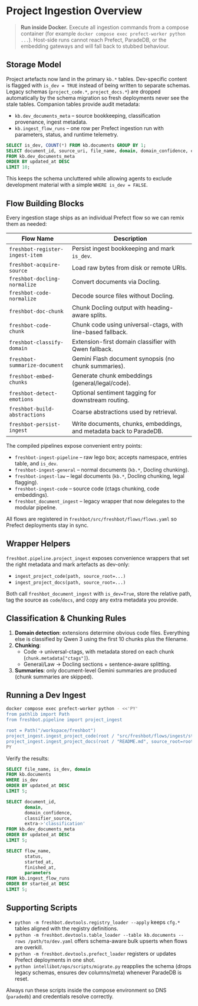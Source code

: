 # Project Ingestion Overview

> **Run inside Docker.** Execute all ingestion commands from a compose container (for example `docker compose exec prefect-worker python ...`). Host-side runs cannot reach Prefect, ParadeDB, or the embedding gateways and will fall back to stubbed behaviour.

## Storage Model

Project artefacts now land in the primary `kb.*` tables. Dev-specific content is flagged with `is_dev = TRUE` instead of being written to separate schemas. Legacy schemas (`project_code.*`, `project_docs.*`) are dropped automatically by the schema migration so fresh deployments never see the stale tables. Companion tables provide audit metadata:

- `kb.dev_documents_meta` – source bookkeeping, classification provenance, ingest metadata.
- `kb.ingest_flow_runs` – one row per Prefect ingestion run with parameters, status, and runtime telemetry.

```sql
SELECT is_dev, COUNT(*) FROM kb.documents GROUP BY 1;
SELECT document_id, source_uri, file_name, domain, domain_confidence, classifier_source
FROM kb.dev_documents_meta
ORDER BY updated_at DESC
LIMIT 10;
```

This keeps the schema uncluttered while allowing agents to exclude development material with a simple `WHERE is_dev = FALSE`.

## Flow Building Blocks

Every ingestion stage ships as an individual Prefect flow so we can remix them as needed:

| Flow Name | Description |
|-----------|-------------|
| `freshbot-register-ingest-item` | Persist ingest bookkeeping and mark `is_dev`. |
| `freshbot-acquire-source` | Load raw bytes from disk or remote URIs. |
| `freshbot-docling-normalize` | Convert documents via Docling. |
| `freshbot-code-normalize` | Decode source files without Docling. |
| `freshbot-doc-chunk` | Chunk Docling output with heading-aware splits. |
| `freshbot-code-chunk` | Chunk code using universal-ctags, with line-based fallback. |
| `freshbot-classify-domain` | Extension-first domain classifier with Qwen fallback. |
| `freshbot-summarize-document` | Gemini Flash document synopsis (no chunk summaries). |
| `freshbot-embed-chunks` | Generate chunk embeddings (general/legal/code). |
| `freshbot-detect-emotions` | Optional sentiment tagging for downstream routing. |
| `freshbot-build-abstractions` | Coarse abstractions used by retrieval. |
| `freshbot-persist-ingest` | Write documents, chunks, embeddings, and metadata back to ParadeDB. |

The compiled pipelines expose convenient entry points:

- `freshbot-ingest-pipeline` – raw lego box; accepts namespace, entries table, and `is_dev`.
- `freshbot-ingest-general` – normal documents (`kb.*`, Docling chunking).
- `freshbot-ingest-law` – legal documents (`kb.*`, Docling chunking, legal flagging).
- `freshbot-ingest-code` – source code (ctags chunking, code embeddings).
- `freshbot_document_ingest` – legacy wrapper that now delegates to the modular pipeline.

All flows are registered in `freshbot/src/freshbot/flows/flows.yaml` so Prefect deployments stay in sync.

## Wrapper Helpers

`freshbot.pipeline.project_ingest` exposes convenience wrappers that set the right metadata and mark artefacts as dev-only:

- `ingest_project_code(path, source_root=...)`
- `ingest_project_docs(path, source_root=...)`

Both call `freshbot_document_ingest` with `is_dev=True`, store the relative path, tag the source as `code`/`docs`, and copy any extra metadata you provide.

## Classification & Chunking Rules

1. **Domain detection**: extensions determine obvious code files. Everything else is classified by Qwen 3 using the first 10 chunks plus the filename.
2. **Chunking**:
   - Code → universal-ctags, with metadata stored on each chunk (`chunk.metadata["ctags"]`).
   - General/Law → Docling sections + sentence-aware splitting.
3. **Summaries**: only document-level Gemini summaries are produced (chunk summaries are skipped).

## Running a Dev Ingest

```bash
docker compose exec prefect-worker python - <<'PY'
from pathlib import Path
from freshbot.pipeline import project_ingest

root = Path("/workspace/freshbot")
project_ingest.ingest_project_code(root / "src/freshbot/flows/ingest/steps.py", source_root=root)
project_ingest.ingest_project_docs(root / "README.md", source_root=root)
PY
```

Verify the results:

```sql
SELECT file_name, is_dev, domain
FROM kb.documents
WHERE is_dev
ORDER BY updated_at DESC
LIMIT 5;

SELECT document_id,
       domain,
       domain_confidence,
       classifier_source,
       extra->'classification'
FROM kb.dev_documents_meta
ORDER BY updated_at DESC
LIMIT 5;

SELECT flow_name,
       status,
       started_at,
       finished_at,
       parameters
FROM kb.ingest_flow_runs
ORDER BY started_at DESC
LIMIT 5;
```

## Supporting Scripts

- `python -m freshbot.devtools.registry_loader --apply` keeps `cfg.*` tables aligned with the registry definitions.
- `python -m freshbot.devtools.table_loader --table kb.documents --rows /path/to/dev.yaml` offers schema-aware bulk upserts when flows are overkill.
- `python -m freshbot.devtools.prefect_loader` registers or updates Prefect deployments in one shot.
- `python intellibot/ops/scripts/migrate.py` reapplies the schema (drops legacy schemas, ensures dev columns/meta) whenever ParadeDB is reset.

Always run these scripts inside the compose environment so DNS (`paradedb`) and credentials resolve correctly.
